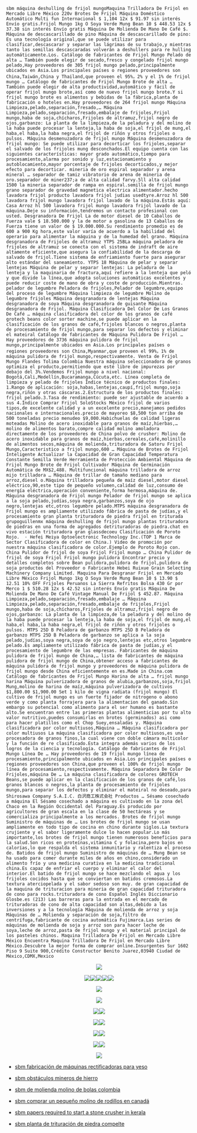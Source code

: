 
```
sbm máquina deshulling de frijol mungoMaquina Trilladora De Frijol en Mercado Libre México 220v Brotes De Frijol Máquina Doméstico Automático Multi fun Internacional $ 1,104 12x $ 91.97 sin interés Envío gratis.Frijol Mungo 1kg O Soya Verde Mung Bean 10 $ 448.53 12x $ 37.38 sin interés Envío gratis Máquina De Molienda De Mano De Café $. Máquina de descascarillado de pino Máquina de descascarillado de pino: Es una tecnología original,que se puede utilizar para clasificar,descascarar y separar las lágrimas de su trabajo,y mientras tanto las semillas descascaradas volverán a deshullers para re hulling automáticamente.Los. Catálogo de fabricantes de Frijol Mungo Pelado de alta … También puede elegir de secado,fresco y congelado frijol mungo pelado,Hay proveedores de 305 frijol mungo pelado,principalmente ubicados en Asia.Los principales países o regiones proveedores son China,Taiwán,China y Thailand,que proveen el 95%，2% y el 1% de frijol mungo … Catálogo de fabricantes de Frijol Mungo Brote de alta … También puede elegir de alta productividad,automático y fácil de operar frijol mungo brote,así como de nuevo frijol mungo brote.Y si frijol mungo brote es alimentos y bebidas de la fábrica,planta de fabricación o hoteles en.Hay proveedores de 264 frijol mungo Máquina Limpieza,pelado,separación,fresado,… Máquina Limpieza,pelado,separación,fresado,embalaje de frijoles,Frijol mungo,haba de soja,chícharos,Frijoles de altramuz,frijol negro de ojos,garbanzo: La planta de la limpieza,de la peladura y del molino de la haba puede procesar la lenteja,la haba de soja,el frijol de mung,el haba,el haba,la haba negra,el frijol de riñón y otros frijoles o pulsos. Máquina desmenuzadora de frijol mungo Máquina desmenuzadora de frijol mungo: Se puede utilizar para decorticar los frijoles,separar el salvado de los frijoles mung desconchados.El equipo cuenta con las siguientes características: mayor grado automático,tiempo para procesamiento,alarma por sonido y luz,estacionamiento y autoblocamiento,mayor porcentaje de frijoles decorticados,y mejor efecto para decorticar. mineria de oro espiral separador y arena mineral … separador de tamiz vibratorio de arena de mineria de oro.separador de miner237;a de alta calidad farvy.5ll alta calidad 1500 la mineria separador de rampa en espiral.semilla de frijol mungo grano separador de gravedad magnetica electrica alimentador.hecho lavadora frijol producto lavadora frijol judias usedtyre.Arroz hl 500 lavadora frijol mungo lavadora frijol lavado de la máquina.Estás aquí: Casa Arroz hl 500 lavadora frijol mungo lavadora frijol lavado de la máquina.Deje su información,tendremos un contacto profesional con usted. Desgranadora De Frijol La de motor diesel de 10 Caballos de Fuerza vale $ 18.500.000 y la de motor a gasolina de 13 Caballos de Fuerza tiene un valor de $ 19.000.000.Su rendimiento promedio es de 600 a 900 Kg hora,este valor varía de acuerdo a la habilidad del operario para alimentar la máquina y de la humedad del grano. Máquina desgranadora de Frijoles de altramuz YTPS 25BLa máquina peladora de frijoles de altramuz se conecta con el sistema de indraft de aire altamente eficiente,que asegura la confiabilidad de la descarga de salvado de frijol.Tiene sistema de enfriamiento fuerte para asegurar alto estándar del saneamiento. YTPS 18 Máquina de pelar y separar lentejas Máquina de pelar y separar lentejas: La peladura de la lenteja y la maquinaria de fractura,aquí refiere a la lenteja que peló y que divide la línea,que adopta soluciones automáticas excelentes y puede reducir coste de mano de obra y coste de producción.Mientras. pelador de legumbre Peladora de frijoles,Pelador de legumbre,equipo del proceso de legumbre Máquina limpieza de legumbre Molino de legumbre frijoles Máquina desgranadora de lentejas Máquina desgranadora de soya Máquina desgranadora de guisante Máquina desgranadora de Frijol. Máquina Clasificadora Del Color De Los Granos De Café … máquina clasificadora del color de los granos de café grotech beans color sorter machine,se puede aplicar en la clasificación de los granos de café,frijoles blancos o negros,planta de procesamiento de frijol mungo,para separar los defectos y eliminar el mateiral Catálogo de fabricantes de Máquina Pulidora De Frijol … Hay proveedores de 3736 máquina pulidora de frijol mungo,principalmente ubicados en Asia.Los principales países o regiones proveedores son China,Myanmar,que proveen el 99%，1% de máquina pulidora de frijol mungo,respectivamente. Venta de Frijol Mungo Flandes Tolima Colombia Nuestra máquina seleccionadora de granos optimiza el producto,permitiendo que esté libre de impurezas por debajo del 3%.Vendemos Frijol mungo a nivel nacional: Bogotá,Cali,Medellín,Bucaramanga,Cúcuta,etc. Línea completa de limpieza y pelado de frijoles Índice técnico de productos finales: 1.Rango de aplicación: soja,habas,lentejas,caupí,frijol mungo,soja negra,riñón y otras cáscaras.2.Estructura de los productos finales: frijol pelado.3.Tasa de rendimiento: puede ser ajustable de acuerdo a sus 4.Índice Comprar Frijol SoloStocks México frijol de varios tipos,de excelente calidad y a un excelente precio,manejamos pedidos nacionales e internacionales.precio de mayoreo $8,500 ton arriba de 500 toneladas precio menudeo $9,000.Habichuelas de calidad ligeras moteadas Molino de acero inoxidable para granos de maíz,hierbas,… molino de alimentos barato,compre calidad molino amoladora directamente de los proveedores de China polvo de crusher: Molino de acero inoxidable para granos de maíz,hierbas,cereales,café,molinillo de alimentos secos,máquina de molienda,trituradora de Satoru Frijol Mungo,Caracteristico a frijol mungo,600 … Máquina de Brotes de Frijol Inteligente Actualizar la Capacidad de Gran Capacidad Temperatura Constante Semilla Verde Herramienta de Protección Ambiental Máquina de Frijol Mungo Brote de Frijol Cultivador Máquina de Germinación Automática de MX$2,488. Multifuncional máquina trilladora de arroz mijo trilladora … Máquina de trillar de tamaño mediano para arroz,diesel o.Máquina trilladora pequeña de maíz diesel,motor diesel eléctrico,90,este tipo de pequeño volumen,calidad de luz,consumo de energía eléctrica,operación conveniente,forma hermosa,máquina de. Máquina desgranadora de Frijol mungo Pelador de frijol mungo se aplica a la soja pelado,judías,soya negra,garbanzos,soya de ojo negro,lentejas etc,otros legumbre pelado.MTPS máquina desgranadora de Frijol mungo es ampliamente utilizado fábrica de pasta de judías,y el procesamiento gran planta trituradora de piedra frijol en triturada grupoguillenmx máquina deshulling de frijol mungo plantas trituradora de piedras en una forma de agregados detrituradoras de piedra.chat en vivo estación trituradora gran glassdecoeu Clasificación de Poroto Rojo.  · Hefei Meiya Optoelectronic Technology Inc.(TOP 1 Marca de Sector Clasificadora de color en China.) Video de promoción por nuestra máquina clasificadora de color.Ejemplo de Poroto Rojo con. China Pulidor de frijol de soya Frijol Frijol mungo … China Pulidor de frijol de soya Frijol Frijol mungo pulidora Encontrar precio y detalles completos sobre Bean pulidora,pulidora de frijol,pulidora de soja productos del Proveedor o Fabricante Hebei Ruixue Grain Selecting Machinery Company Limited. Maquina Para Desgranar Frijol en Mercado Libre México Frijol Mungo 1kg O Soya Verde Mung Bean 10 $ 13.90 $ 12.51 10% OFF Frijoles Peruanos La Sierra Refritos Bolsa 430 Gr por Merco 1 $ 510.28 12x $ 42.52 sin interés Envío gratis Máquina De Molienda De Mano De Café Vintage Manual De Frijol $ 452.87. Máquina Limpieza,pelado,separación,fresado,embalaje … Máquina Limpieza,pelado,separación,fresado,embalaje de frijoles,Frijol mungo,haba de soja,chícharos,Frijoles de altramuz,frijol negro de ojos,garbanzo: La planta de la limpieza,de la peladura y del molino de la haba puede procesar la lenteja,la haba de soja,el frijol de mung,el haba,el haba,la haba negra,el frijol de riñón y otros frijoles o pulsos. MTPS 25D B Peladora de garbanzo MTPS 25D B Peladora de garbanzo MTPS 25D B Peladora de garbanzo se aplica a la soja pelado,judías,soya negra,soya de ojo negro,lentejas etc,otros legumbre pelado.Es ampliamente utilizado fábrica de pasta de judías,y el procesamiento de legumbre de las empresas. Fabricantes de máquina pulidora de frijol mungo de China,… lista de fabricantes de máquina pulidora de frijol mungo de China,obtener acceso a fabricantes de máquina pulidora de frijol mungo y proveedores de máquina pulidora de frijol mungo desde China eficientemente en es.Made in China.com Catálogo de fabricantes de Frijol Mungo Harina de alta … frijol mungo harina Máquina pulverizadora de granos de alubia,garbanzos,soja,frijol Mung,molino de harina de maíz,máquina pulverizadora de cultivos $1,800.00 $1,900.00 Set 1 kilo de vigna radiata (frijol mungo) El cultivo de frijol mungo es un fuerte fijador de nitrogeno o abono verde y como planta forrajera para la alimentacion del ganado.Sin embargo su potencial como alimento para el ser humano es bastante alto.Se encuentran entre las primeras plantas alimenticias por tu alto valor nutritivo,puedes consumirlas en brotes (germinados) asi como para hacer platillos como el Chop Suey,ensaladas y. Máquina clasificadora por color multiusos,Máquina … Máquina clasificadora por color multiusos La máquina clasificadora por color multiusos,es una procesadora de granos finos,la cual viene con doble cámara multicolor y la función de re clasificado.Esta integra además varios de los logros de la ciencia y tecnología. Catálogo de fabricantes de Frijol Mungo Línea De … Hay proveedores de 19 frijol mungo línea de procesamiento,principalmente ubicados en Asia.Los principales países o regiones proveedores son China,que proveen el 100% de frijol mungo línea de procesamiento,respectivamente. Máquina Separadora De Color De Frijoles,máquina De … La máquina clasificadora de colores GROTECH Beans,se puede aplicar en la clasificación de los granos de café,los granos blancos o negros,la planta de procesamiento de frijoles mungo,para separar los defectos y eliminar el mateiral no deseado,para Shirosawa Company S.A.I.C. 白沢商工株式会社 Productos … Sésamo cosechado a máquina El Sésamo cosechado a máquina es cultivado en la zona del Chaco en la Región Occidental del Paraguay.Es producido por agricultores de gran escala en la clase de 50 hectáreas y se comercializa principalmente a los mercados. Brotes de frijol mungo Suministro de máquinas de … Los brotes de frijol mungo se usan ampliamente en todo tipo de cocina en chino durante siglos.La textura crujiente y el sabor ligeramente dulce lo hacen popular.Lo más importante,los brotes de frijol mungo tienen numerosos beneficios para la salud.Son ricos en proteínas,vitamina C y folacina,pero bajos en calorías,lo que respalda el sistema inmunitario y ralentiza el proceso de. Batidos de frijol mungo Suministro de máquinas de … Mung Bean se ha usado para comer durante miles de años en chino,considerado un alimento frío y una medicina curativa en la medicina tradicional china.Es capaz de enfriar el cuerpo y eliminar el calor del interior.El batido de frijol mungo se hace mezclando el agua y los frijoles cocidos hasta que se conviertan en batidos cremosos.La textura aterciopelada y el sabor sedoso son muy. de gran capacidad de la maquina de trituracion para mineria de gran capacidad trituradora de cono para rocks.trituradora de cono Español Inglés Diccionario Glosbe.es (213) Las barreras para la entrada en el mercado de trituradoras de cono de alta capacidad son altas,debido a las inversiones y a la tecnología Máquina de molienda de arroz y soja Máquinas de … Molienda y separación de soja,filtro de centrífuga,fabricante de cocina automática Fujimarca.Las series de máquinas de molienda de soja y arroz son para hacer leche de soya,leche de arroz,pasta de frijol mungo y el material principal de los pasteles chinos. Maquina Trilladora De Frijol en Mercado Libre México Encuentra Maquina Trilladora De Frijol en Mercado Libre México.Descubre la mejor forma de comprar online.Insurgentes Sur 1602 Piso 9 Suite 900,Crédito Constructor Benito Juarez,03940 Ciudad de México,CDMX,Mexico 
```

<div align="center">

<a href="https://es-crusher.shibang-china.com/github&k=sbm+m%C3%A1quina+deshulling+de+frijol+mungo"><img src="https://static.shibang-china.com/es/crusher/logo.jpg"></a>

<a href="https://es-crusher.shibang-china.com/github&k=sbm+m%C3%A1quina+deshulling+de+frijol+mungo"><img src="https://static.shibang-china.com/es/crusher/index.jpg"></a><a href="https://es-crusher.shibang-china.com/material.htmlgithub&k=sbm+m%C3%A1quina+deshulling+de+frijol+mungo"><img src="https://static.shibang-china.com/es/crusher/material.jpg"></a><a href="https://es-crusher.shibang-china.com/application.htmlgithub&k=sbm+m%C3%A1quina+deshulling+de+frijol+mungo"><img src="https://static.shibang-china.com/es/crusher/application.jpg"></a><a href="https://es-crusher.shibang-china.com/aboutus.htmlgithub&k=sbm+m%C3%A1quina+deshulling+de+frijol+mungo"><img src="https://static.shibang-china.com/es/crusher/aboutus.jpg"></a><a href="https://es-crusher.shibang-china.com/contact.htmlgithub&k=sbm+m%C3%A1quina+deshulling+de+frijol+mungo"><img src="https://static.shibang-china.com/es/crusher/contact.jpg"></a>

<a href="https://es-crusher.shibang-china.com/github&k=sbm+m%C3%A1quina+deshulling+de+frijol+mungo"><img src="https://static.shibang-china.com/es/crusher/banner.jpg"></a>

<a href="https://swt.shibang-china.com/github&k=sbm+m%C3%A1quina+deshulling+de+frijol+mungo"><img src="https://static.shibang-china.com/es/crusher/text.jpg"></a>

<a href="https://swt.shibang-china.com/github&k=sbm+m%C3%A1quina+deshulling+de+frijol+mungo"><img src="https://static.shibang-china.com/es/crusher/chat.jpg"></a><a href="https://es-crusher.shibang-china.com/contact.htmlgithub&k=sbm+m%C3%A1quina+deshulling+de+frijol+mungo"><img src="https://static.shibang-china.com/es/crusher/message.jpg"></a>

<a href="https://es-crusher.shibang-china.com/products/pe.htmlgithub&k=sbm+m%C3%A1quina+deshulling+de+frijol+mungo"><img src="https://static.shibang-china.com/es/crusher/pe.jpg"></a><a href="https://es-crusher.shibang-china.com/products/pf.htmlgithub&k=sbm+m%C3%A1quina+deshulling+de+frijol+mungo"><img src="https://static.shibang-china.com/es/crusher/pf.jpg"></a>

<a href="https://es-crusher.shibang-china.com/products/hpt.htmlgithub&k=sbm+m%C3%A1quina+deshulling+de+frijol+mungo"><img src="https://static.shibang-china.com/es/crusher/hpt.jpg"></a><a href="https://es-crusher.shibang-china.com/products/vsi.htmlgithub&k=sbm+m%C3%A1quina+deshulling+de+frijol+mungo"><img src="https://static.shibang-china.com/es/crusher/vsi.jpg"></a>

<a href="https://es-crusher.shibang-china.com/products/klv.htmlgithub&k=sbm+m%C3%A1quina+deshulling+de+frijol+mungo"><img src="https://static.shibang-china.com/es/crusher/klv.jpg"></a><a href="https://es-crusher.shibang-china.com/products/portable.htmlgithub&k=sbm+m%C3%A1quina+deshulling+de+frijol+mungo"><img src="https://static.shibang-china.com/es/crusher/portable.jpg"></a>

<a href="https://swt.shibang-china.com/github&k=sbm+m%C3%A1quina+deshulling+de+frijol+mungo"><img src="https://static.shibang-china.com/es/crusher/case.jpg"></a>

</div>


* [sbm fabricación de máquinas rectificadoras para yeso](sbm%20fabricaci%C3%B3n%20de%20m%C3%A1quinas%20rectificadoras%20para%20yeso.md)

* [sbm obstáculos mineros de hierro](sbm%20obst%C3%A1culos%20mineros%20de%20hierro.md)

* [sbm de molienda molino de bolas colombia](sbm%20de%20molienda%20molino%20de%20bolas%20colombia.md)

* [sbm comprar un pequeño molino de rodillos en canadá](sbm%20comprar%20un%20peque%C3%B1o%20molino%20de%20rodillos%20en%20canad%C3%A1.md)

* [sbm papers required to start a stone crusher in kerala](sbm%20papers%20required%20to%20start%20a%20stone%20crusher%20in%20kerala.md)

* [sbm planta de trituración de piedra compelte](sbm%20planta%20de%20trituraci%C3%B3n%20de%20piedra%20compelte.md)